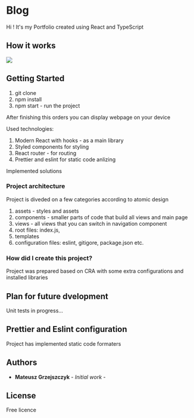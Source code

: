 # Blog

Hi ! It's my Portfolio created using React and TypeScript

## How it works
![](devPortfolio.gif)

## Getting Started
1. git clone 
2. npm install
3. npm start - run the project

After finishing this orders you can display webpage on your device

Used technologies:
 1. Modern React with hooks - as a main library
 2. Styled components for styling
 3. React router - for routing
 4. Prettier and eslint for static code anlizing

Implemented solutions

### Project architecture

Project is diveded on a few categories according to atomic design
 1. assets - styles and assets
 2. components - smaller parts of code that build all views and main page 
 3. views - all views that you can switch in navigation component  
 4. root files: index.js,
 5. templates 
 6. configuration files: eslint, gitigore, package.json etc.

### How did I create this project?

Project was prepared based on CRA with some extra configurations and installed libraries
## Plan for future dvelopment
Unit tests in progress...

## Prettier and Eslint configuration
Project has implemented static code formaters

## Authors

* **Mateusz Grzejszczyk** - *Initial work* -

## License
Free licence

